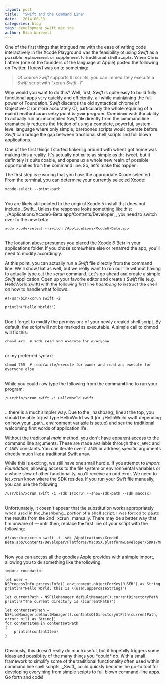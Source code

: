 ```yaml
---
layout: post
title:  "Swift and the Command Line"
date:   2014-06-08
categories: blog
tags: development swift mac ios
author: Rich Wardwell
---
```


One of the first things that intrigued me with the ease of writing code interactively in the Xcode Playground was the feasibility of using _Swift_ as a possible replacement or supplement to traditional shell scripts.  When Chris Lattner (one of the founders of the language at Apple) posted the following on Twitter, I knew I was on to something:

> Of course _Swift_ supports #! scripts, you can immediately execute a _Swift_ script with "xcrun _Swift_ -i".

Why would you want to do this?  Well, first, _Swift_ is quite easy to build fully functional apps very quickly and efficiently, all while maintaining the full power of Foundation.  _Swift_ discards the old syntactical chrome of Objective-C (or more accurately C), particularly the whole requiring of a main() method as an entry point to your program.  Combined with the ability to actually run an uncompiled _Swift_ file directly from the command line dramatically reduces the friction of using a complete, powerful, system-level language where only simple, barebones scripts would operate before.  _Swift_ can bridge the gap between traditional shell scripts and full blown applications.

One of the first things I started tinkering around with when I got home was making this a reality.  It's actually not quite as simple as the tweet, but it definitely is quite doable, and opens up a whole new realm of possible opportunities from the command line. So, let's make this happen.  

The first step is ensuring that you have the appropriate Xcode selected.  From the terminal, you can determine your currently selected Xcode:

```
xcode-select --print-path
```
<BR>
You are likely still pointed to the original Xcode 5 install that does not include _Swift_.  Unless the response looks something like this: _/Applications/Xcode6-Beta.app/Contents/Developer_, you need to switch over to the new beta:

```
sudo xcode-select --switch /Applications/Xcode6-Beta.app
```
<BR>
The location above presumes you placed the Xcode 6 Beta in your applications folder.  If you chose somewhere else or renamed the app, you'll need to modify accordingly.

At this point, you can actually run a _Swift_ file directly from the command line.  We'll show that as well, but we really want to run our file without having to actually type out the _xcrun_ command. Let's go ahead and create a simple _Swift_ application.  Open up your favorite editor and create a _Swift_ file (e.g. HelloWorld.swift) with the following first line _hashbang_ to instruct the shell on how to handle what follows:

```
#!/usr/bin/xcrun swift -i

println("Hello World!")
```
<BR>
Don't forget to modify the permissions of your newly created shell script.  By default, the script will not be marked as executable.  A simple call to chmod will fix this:

```
chmod +rx  # adds read and execute for everyone
```
<BR>
or my preferred syntax:

```
chmod 755  # read/write/execute for owner and read and execute for everyone else
```
<BR>
While you could now type the following from the command line to run your program:

```
/usr/bin/xcrun swift -i HelloWorld.swift
```
<BR>
...there is a much simpler way.  Due to the _hashbang_ line at the top, you should be able to just type HelloWorld.swift (or ./HelloWorld.swift depending on how your _path_ environment variable is setup) and see the traditional welcoming first words of application life.  

Without the traditional _main_ method, you don't have apparent access to the command line arguments.  These are made available through the `C_ARGC` and `C_ARGV` constants.  You can iterate over `C_ARGV` or address specific arguments directly much like a traditional Swift array.

While this is exciting, we still have one small hurdle.  If you attempt to _import Foundation_, allowing access to the file system or environmental variables or a whole slew of other functionality, you'll receive an odd error.  We need to let _xcrun_ know where the SDK resides.  If you run your Swift file manually, you can use the following: 

```
/usr/bin/xcrun swift -i -sdk $(xcrun --show-sdk-path --sdk macosx)
```
<BR>
Unfortunately, it doesn't appear that the substitution works appropriately when used in the _hashbang_ portion of a shell script.  I was forced to paste the results from the 2nd _xcrun_ manually.  There may be a better way that I'm unware of — until then, replace the first line of your script with the following:

```
#!/usr/bin/xcrun swift -i -sdk /Applications/Xcode6-Beta.app/Contents/Developer/Platforms/MacOSX.platform/Developer/SDKs/MacOSX10.10.sdk
```
<BR>
Now you can access all the goodies Apple provides with a simple import, allowing you to do something like the following:

```
import Foundation

let user = NSProcessInfo.processInfo().environment.objectForKey("USER") as String
println("Hello World, this is \(user.uppercaseString)")

let currentPath = NSFileManager.defaultManager().currentDirectoryPath
println("The current directory is \(currentPath)")

let contentsAtPath = NSFileManager.defaultManager().contentsOfDirectoryAtPath(currentPath, error: nil) as String[]
for contentItem in contentsAtPath
{
    println(contentItem)
}
```
<BR>
Obviously, this doesn't really do much useful, but it hopefully triggers some ideas and possibility of the many things you *could* do.  With a small framework to simplify some of the traditional functionality often used within command line shell scripts, _Swift_ could quickly become the go-to tool for developing everything from simple scripts to full blown command-line apps.  Go forth and code!



